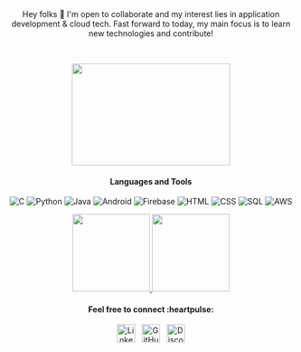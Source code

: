 <body>
  <div align="center">
Hey folks 👋 I'm open to collaborate and my interest lies in application development & cloud tech. Fast forward to today, my main focus is to learn new technologies and contribute!
  </div>
  
 &nbsp;
  
 <div align="center">
 <img src="https://user-images.githubusercontent.com/43513353/189687385-38465c69-c64d-45ab-8813-00455a721b17.svg" width="280" height="180">
 <div>
   
<h4 align="center"> Languages and Tools </h4>
<div align="center">
  
![C](https://img.shields.io/badge/-C-000000?&logo=C)
![Python](https://img.shields.io/badge/-Python-000000?&logo=Python)
![Java](https://img.shields.io/badge/-Java-000000?&logo=Java&logoColor=007396)
![Android](https://img.shields.io/badge/-AndroidStudio-000000?&logo=Android)
![Firebase](https://img.shields.io/badge/-Firebase-000000?&logo=Firebase)
![HTML](https://img.shields.io/badge/-HTML-000000?&logo=HTML5)
![CSS](https://img.shields.io/badge/-CSS-000000?&logo=CSS3)
![SQL](https://img.shields.io/badge/-SQL-000000?&logo=MySQL)
![AWS](https://img.shields.io/badge/-AWS-000000?&logo=amazon-aws)
 
  <a href="https://ramyashreeshetty.github.io/">
  <img height="137px" src="https://github-readme-stats.vercel.app/api?username=ramyashreeshetty&hide_title=true&hide_border=true&show_icons=true&include_all_commits=true&count_private=true&line_height=21&text_color=fff&icon_color=000&bg_color=000&theme=graywhite" />
  <img height="137px" src="https://github-readme-stats.vercel.app/api/top-langs/?username=ramyashreeshetty&hide=html&hide_title=true&hide_border=true&layout=compact&langs_count=6&exclude_repo=comp426,Redventures-Movie-Quotes&text_color=fff&icon_color=fff&bg_color=000&theme=graywhite" />
  </a>
  
</div>
  
<h4 align="center">Feel free to connect :heartpulse: </h4>
<div align="center" padding="5px">
  
 <a href="https://www.linkedin.com/in/ramyashree-shetty/"><img alt="LinkedIn" height="32" width="32" src="https://img.icons8.com/ios/50/ffffff/linkedin-circled--v1.png"></a>&nbsp;&nbsp;
 <a href="https://github.com/ramyashreeshetty"><img alt="GitHub" height="32" width="32" src="https://img.icons8.com/ios-filled/50/ffffff/github.png"></a>&nbsp;&nbsp;
 <a href="https://discord.gg/6jz4SmUvWm"><img alt="Discord - Misaa#0148" title="Discord - Misaa#0148" height="32" width="32" src="https://img.icons8.com/ios/50/ffffff/discord-logo--v1.png"></a>

</body>
